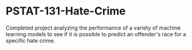 # PSTAT-131-Hate-Crime
Completed project analyzing the performance of a variety of machine learning models to see if it is possible to predict an offender's race for a specific hate crime.
